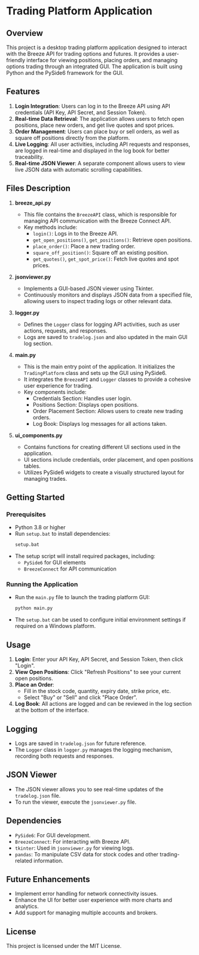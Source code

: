 # Trading Platform Application

## Overview

This project is a desktop trading platform application designed to interact with the Breeze API for trading options and futures. It provides a user-friendly interface for viewing positions, placing orders, and managing options trading through an integrated GUI. The application is built using Python and the PySide6 framework for the GUI.

## Features

1. **Login Integration**: Users can log in to the Breeze API using API credentials (API Key, API Secret, and Session Token).
2. **Real-time Data Retrieval**: The application allows users to fetch open positions, place new orders, and get live quotes and spot prices.
3. **Order Management**: Users can place buy or sell orders, as well as square off positions directly from the platform.
4. **Live Logging**: All user activities, including API requests and responses, are logged in real-time and displayed in the log book for better traceability.
5. **Real-time JSON Viewer**: A separate component allows users to view live JSON data with automatic scrolling capabilities.

## Files Description

1. **breeze_api.py**
   - This file contains the `BreezeAPI` class, which is responsible for managing API communication with the Breeze Connect API.
   - Key methods include:
     - `login()`: Logs in to the Breeze API.
     - `get_open_positions()`, `get_positions()`: Retrieve open positions.
     - `place_order()`: Place a new trading order.
     - `square_off_position()`: Square off an existing position.
     - `get_quotes()`, `get_spot_price()`: Fetch live quotes and spot prices.

2. **jsonviewer.py**
   - Implements a GUI-based JSON viewer using Tkinter.
   - Continuously monitors and displays JSON data from a specified file, allowing users to inspect trading logs or other relevant data.

3. **logger.py**
   - Defines the `Logger` class for logging API activities, such as user actions, requests, and responses.
   - Logs are saved to `tradelog.json` and also updated in the main GUI log section.

4. **main.py**
   - This is the main entry point of the application. It initializes the `TradingPlatform` class and sets up the GUI using PySide6.
   - It integrates the `BreezeAPI` and `Logger` classes to provide a cohesive user experience for trading.
   - Key components include:
     - Credentials Section: Handles user login.
     - Positions Section: Displays open positions.
     - Order Placement Section: Allows users to create new trading orders.
     - Log Book: Displays log messages for all actions taken.

5. **ui_components.py**
   - Contains functions for creating different UI sections used in the application.
   - UI sections include credentials, order placement, and open positions tables.
   - Utilizes PySide6 widgets to create a visually structured layout for managing trades.

## Getting Started

### Prerequisites
- Python 3.8 or higher
- Run `setup.bat` to install dependencies:
  ```bash
  setup.bat
  ```
- The setup script will install required packages, including:
  - `PySide6` for GUI elements
  - `BreezeConnect` for API communication

### Running the Application
- Run the `main.py` file to launch the trading platform GUI:
  ```bash
  python main.py
  ```
- The `setup.bat` can be used to configure initial environment settings if required on a Windows platform.

## Usage

1. **Login**: Enter your API Key, API Secret, and Session Token, then click "Login".
2. **View Open Positions**: Click "Refresh Positions" to see your current open positions.
3. **Place an Order**:
   - Fill in the stock code, quantity, expiry date, strike price, etc.
   - Select "Buy" or "Sell" and click "Place Order".
4. **Log Book**: All actions are logged and can be reviewed in the log section at the bottom of the interface.

## Logging
- Logs are saved in `tradelog.json` for future reference.
- The `Logger` class in `logger.py` manages the logging mechanism, recording both requests and responses.

## JSON Viewer
- The JSON viewer allows you to see real-time updates of the `tradelog.json` file.
- To run the viewer, execute the `jsonviewer.py` file.

## Dependencies
- `PySide6`: For GUI development.
- `BreezeConnect`: For interacting with Breeze API.
- `tkinter`: Used in `jsonviewer.py` for viewing logs.
- `pandas`: To manipulate CSV data for stock codes and other trading-related information.

## Future Enhancements
- Implement error handling for network connectivity issues.
- Enhance the UI for better user experience with more charts and analytics.
- Add support for managing multiple accounts and brokers.

## License
This project is licensed under the MIT License.

